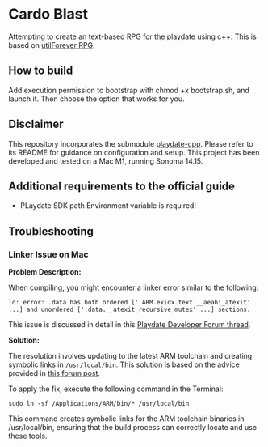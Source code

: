 # Cardo Blast

Attempting to create an text-based RPG for the playdate using c++. This is based on [utilForever RPG](https://github.com/utilForever/SimpleRPG-Text/tree/master).

## How to build
Add execution permission to bootstrap with chmod +x bootstrap.sh, and launch it. Then choose the option that works for you.

## Disclaimer

This repository incorporates the submodule [playdate-cpp](https://github.com/nstbayless/playdate-cpp). Please refer to its README for guidance on configuration and setup. This project has been developed and tested on a Mac M1, running Sonoma 14.15.

## Additional requirements to the official guide
- PLaydate SDK path Environment variable is required!

## Troubleshooting

### Linker Issue on Mac

**Problem Description:**

When compiling, you might encounter a linker error similar to the following:
```
ld: error: .data has both ordered ['.ARM.exidx.text.__aeabi_atexit' ...] and unordered ['.data.__atexit_recursive_mutex' ...] sections.
```

This issue is discussed in detail in this [Playdate Developer Forum thread](https://devforum.play.date/t/cpp-guide-c-on-playdate/5085/39).

**Solution:**

The resolution involves updating to the latest ARM toolchain and creating symbolic links in `/usr/local/bin`. This solution is based on the advice provided in [this forum post](https://devforum.play.date/t/cpp-guide-c-on-playdate/5085/40).

To apply the fix, execute the following command in the Terminal:

```
sudo ln -sf /Applications/ARM/bin/* /usr/local/bin
```
This command creates symbolic links for the ARM toolchain binaries in /usr/local/bin, ensuring that the build process can correctly locate and use these tools.
